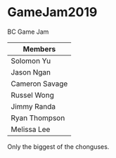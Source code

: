 # GameJam2019
BC Game Jam


| Members        |
|----------------|
| Solomon Yu     |
| Jason Ngan     |
| Cameron Savage |
| Russel Wong    |
| Jimmy Randa    |
| Ryan Thompson  |
| Melissa Lee    |

Only the biggest of the chonguses.
